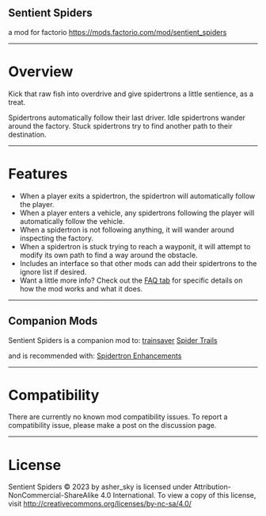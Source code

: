 ## Sentient Spiders
a mod for factorio
https://mods.factorio.com/mod/sentient_spiders

---------------------
# Overview
Kick that raw fish into overdrive and give spidertrons a little sentience, as a treat.

Spidertrons automatically follow their last driver.
Idle spidertrons wander around the factory.
Stuck spidertrons try to find another path to their destination.

---------------------
# Features

- When a player exits a spidertron, the spidertron will automatically follow the player.
- When a player enters a vehicle, any spidertrons following the player will automatically follow the vehicle.
- When a spidertron is not following anything, it will wander around inspecting the factory.
- When a spidertron is stuck trying to reach a wayponit, it will attempt to modify its own path to find a way around the obstacle.
- Includes an interface so that other mods can add their spidertrons to the ignore list if desired.
- Want a little more info? Check out the [FAQ tab](https://mods.factorio.com/mod/sentient_spiders/faq) for specific details on how the mod works and what it does.

---------------------
## Companion Mods
Sentient Spiders is a companion mod to:
[trainsaver](https://mods.factorio.com/mod/trainsaver)
[Spider Trails](https://mods.factorio.com/mod/spider-trails)

and is recommended with:
[Spidertron Enhancements](https://mods.factorio.com/mod/SpidertronEnhancements)

---------------------
# Compatibility
There are currently no known mod compatibility issues. To report a compatibility issue, please make a post on the discussion page.

---------------------
# License
Sentient Spiders © 2023 by asher_sky is licensed under Attribution-NonCommercial-ShareAlike 4.0 International.
To view a copy of this license, visit http://creativecommons.org/licenses/by-nc-sa/4.0/
